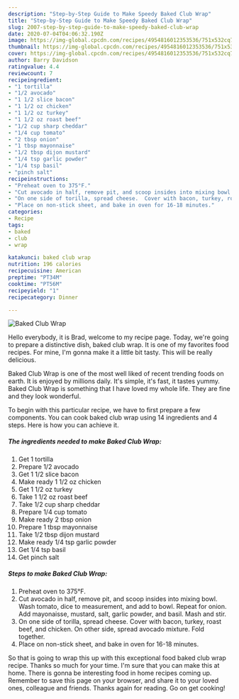 ```yaml
---
description: "Step-by-Step Guide to Make Speedy Baked Club Wrap"
title: "Step-by-Step Guide to Make Speedy Baked Club Wrap"
slug: 2007-step-by-step-guide-to-make-speedy-baked-club-wrap
date: 2020-07-04T04:06:32.190Z
image: https://img-global.cpcdn.com/recipes/4954816012353536/751x532cq70/baked-club-wrap-recipe-main-photo.jpg
thumbnail: https://img-global.cpcdn.com/recipes/4954816012353536/751x532cq70/baked-club-wrap-recipe-main-photo.jpg
cover: https://img-global.cpcdn.com/recipes/4954816012353536/751x532cq70/baked-club-wrap-recipe-main-photo.jpg
author: Barry Davidson
ratingvalue: 4.4
reviewcount: 7
recipeingredient:
- "1 tortilla"
- "1/2 avocado"
- "1 1/2 slice bacon"
- "1 1/2 oz chicken"
- "1 1/2 oz turkey"
- "1 1/2 oz roast beef"
- "1/2 cup sharp cheddar"
- "1/4 cup tomato"
- "2 tbsp onion"
- "1 tbsp mayonnaise"
- "1/2 tbsp dijon mustard"
- "1/4 tsp garlic powder"
- "1/4 tsp basil"
- "pinch salt"
recipeinstructions:
- "Preheat oven to 375°F."
- "Cut avocado in half, remove pit, and scoop insides into mixing bowl.  Wash tomato, dice to measurement, and add to bowl.  Repeat for onion.  Add mayonaisse, mustard, salt, garlic powder, and basil.  Mash and stir."
- "On one side of torilla, spread cheese.  Cover with bacon, turkey, roast beef, and chicken.  On other side, spread avocado mixture.  Fold together."
- "Place on non-stick sheet, and bake in oven for 16-18 minutes."
categories:
- Recipe
tags:
- baked
- club
- wrap

katakunci: baked club wrap 
nutrition: 196 calories
recipecuisine: American
preptime: "PT34M"
cooktime: "PT56M"
recipeyield: "1"
recipecategory: Dinner

---
```



![Baked Club Wrap](https://img-global.cpcdn.com/recipes/4954816012353536/751x532cq70/baked-club-wrap-recipe-main-photo.jpg)

Hello everybody, it is Brad, welcome to my recipe page. Today, we're going to prepare a distinctive dish, baked club wrap. It is one of my favorites food recipes. For mine, I'm gonna make it a little bit tasty. This will be really delicious.

Baked Club Wrap is one of the most well liked of recent trending foods on earth. It is enjoyed by millions daily. It's simple, it's fast, it tastes yummy. Baked Club Wrap is something that I have loved my whole life. They are fine and they look wonderful.




To begin with this particular recipe, we have to first prepare a few components. You can cook baked club wrap using 14 ingredients and 4 steps. Here is how you can achieve it.

<!--inarticleads1-->

##### The ingredients needed to make Baked Club Wrap:

1. Get 1 tortilla
1. Prepare 1/2 avocado
1. Get 1 1/2 slice bacon
1. Make ready 1 1/2 oz chicken
1. Get 1 1/2 oz turkey
1. Take 1 1/2 oz roast beef
1. Take 1/2 cup sharp cheddar
1. Prepare 1/4 cup tomato
1. Make ready 2 tbsp onion
1. Prepare 1 tbsp mayonnaise
1. Take 1/2 tbsp dijon mustard
1. Make ready 1/4 tsp garlic powder
1. Get 1/4 tsp basil
1. Get pinch salt




<!--inarticleads2-->

##### Steps to make Baked Club Wrap:

1. Preheat oven to 375°F.
1. Cut avocado in half, remove pit, and scoop insides into mixing bowl.  Wash tomato, dice to measurement, and add to bowl.  Repeat for onion.  Add mayonaisse, mustard, salt, garlic powder, and basil.  Mash and stir.
1. On one side of torilla, spread cheese.  Cover with bacon, turkey, roast beef, and chicken.  On other side, spread avocado mixture.  Fold together.
1. Place on non-stick sheet, and bake in oven for 16-18 minutes.




So that is going to wrap this up with this exceptional food baked club wrap recipe. Thanks so much for your time. I'm sure that you can make this at home. There is gonna be interesting food in home recipes coming up. Remember to save this page on your browser, and share it to your loved ones, colleague and friends. Thanks again for reading. Go on get cooking!
